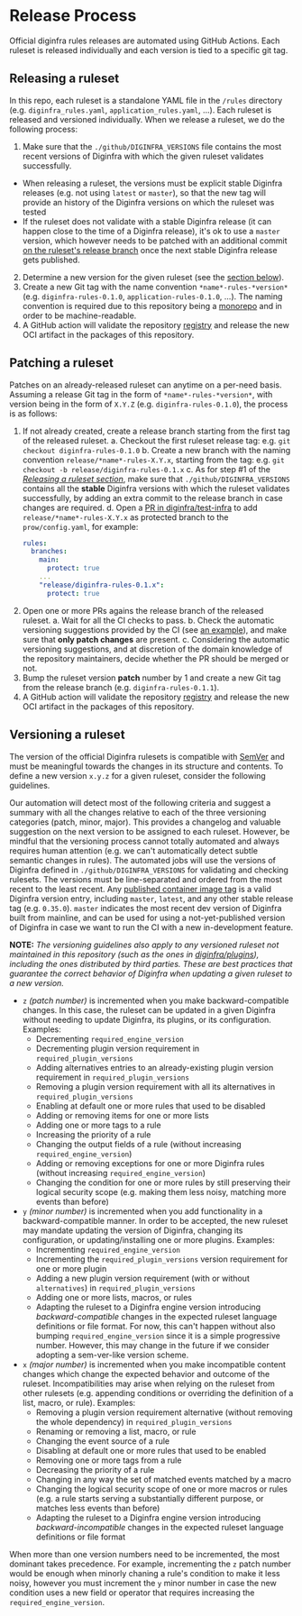 # Release Process

Official diginfra rules releases are automated using GitHub Actions. Each ruleset is released individually and each version is tied to a specific git tag.

## Releasing a ruleset

In this repo, each ruleset is a standalone YAML file in the `/rules` directory (e.g. `diginfra_rules.yaml`, `application_rules.yaml`, ...). Each ruleset is released and versioned individually. When we release a ruleset, we do the following process:

1. Make sure that the `./github/DIGINFRA_VERSIONS` file contains the most recent versions of Diginfra with which the given ruleset validates successfully.
  - When releasing a ruleset, the versions must be explicit stable Diginfra releases (e.g. not using `latest` or `master`), so that the new tag will provide an history of the Diginfra versions on which the ruleset was tested
  - If the ruleset does not validate with a stable Diginfra release (it can happen close to the time of a Diginfra release), it's ok to use a `master` version, which however needs to be patched with an additional commit [on the ruleset's release branch](#patching-a-ruleset) once the next stable Diginfra release gets published.
2. Determine a new version for the given ruleset (see the [section below](#versioning-a-ruleset)).
3. Create a new Git tag with the name convention `*name*-rules-*version*` (e.g. `diginfra-rules-0.1.0`, `application-rules-0.1.0`, ...). The naming convention is required due to this repository being a [monorepo](https://en.wikipedia.org/wiki/Monorepo) and in order to be machine-readable.
4. A GitHub action will validate the repository [registry](./registry.yaml) and release the new OCI artifact in the packages of this repository.

## Patching a ruleset

Patches on an already-released ruleset can anytime on a per-need basis. Assuming a release Git tag in the form of `*name*-rules-*version*`, with version being in the form of `X.Y.Z` (e.g. `diginfra-rules-0.1.0`), the process is as follows:

1. If not already created, create a release branch starting from the first tag of the released ruleset.
  a. Checkout the first ruleset release tag: e.g. `git checkout diginfra-rules-0.1.0`
  b. Create a new branch with the naming convention `release/*name*-rules-X.Y.x`, starting from the tag: e.g. `git checkout -b release/diginfra-rules-0.1.x`
  c. As for step #1 of the [*Releasing a ruleset section*](#releasing-a-ruleset), make sure that `./github/DIGINFRA_VERSIONS` contains all the **stable** Diginfra versions with which the ruleset validates successfully, by adding an extra commit to the release branch in case changes are required.
  d. Open a [PR in diginfra/test-infra](https://github.com/diginfra/test-infra/edit/master/config/config.yaml) to add `release/*name*-rules-X.Y.x` as protected branch to the `prow/config.yaml`, for example:
    ```yaml
    rules:
      branches:
        main:
          protect: true
        ...
        "release/diginfra-rules-0.1.x":
          protect: true
    ```
2. Open one or more PRs agains the release branch of the released ruleset.
  a. Wait for all the CI checks to pass.
  b. Check the automatic versioning suggestions provided by the CI (see [an example](https://github.com/diginfra/rules/pull/74#issuecomment-1571867580)), and make sure that **only patch changes** are present.
  c. Considering the automatic versioning suggestions, and at discretion of the domain knowledge of the repository maintainers, decide whether the PR should be merged or not.
3. Bump the ruleset version **patch** number by 1 and create a new Git tag from the release branch (e.g. `diginfra-rules-0.1.1`).
4. A GitHub action will validate the repository [registry](./registry.yaml) and release the new OCI artifact in the packages of this repository.

## Versioning a ruleset

The version of the official Diginfra rulesets is compatible with [SemVer](https://semver.org/) and must be meaningful towards the changes in its structure and contents. To define a new version `x.y.z` for a given ruleset, consider the following guidelines. 

Our automation will detect most of the following criteria and suggest a summary with all the changes relative to each of the three versioning categories (patch, minor, major). This provides a changelog and valuable suggestion on the next version to be assigned to each ruleset. However, be mindful that the versioning process cannot totally automated and always requires human attention (e.g. we can't automatically detect subtle semantic changes in rules). The automated jobs will use the versions of Diginfra defined in `./github/DIGINFRA_VERSIONS` for validating and checking rulesets. The versions must be line-separated and ordered from the most recent to the least recent. Any [published container image tag](https://hub.docker.com/r/diginfra/diginfra/tags) is a valid Diginfra version entry, including `master`, `latest`, and any other stable release tag (e.g. `0.35.0`). `master` indicates the most recent dev version of Diginfra built from mainline, and can be used for using a not-yet-published version of Diginfra in case we want to run the CI with a new in-development feature.

**NOTE:** *The versioning guidelines also apply to any versioned ruleset not maintained in this repository (such as the ones in [diginfra/plugins](https://github.com/diginfra/plugins)), including the ones distributed by third parties. These are best practices that guarantee the correct behavior of Diginfra when updating a given ruleset to a new version.*

- `z` _(patch number)_ is incremented when you make backward-compatible changes. In this case, the ruleset can be updated in a given Diginfra without needing to update Diginfra, its plugins, or its configuration. Examples:
    - Decrementing `required_engine_version`
    - Decrementing plugin version requirement in `required_plugin_versions`
    - Adding alternatives entries to an already-existing plugin version requirement in `required_plugin_versions`
    - Removing a plugin version requirement with all its alternatives in `required_plugin_versions`
    - Enabling at default one or more rules that used to be disabled
    - Adding or removing items for one or more lists
    - Adding one or more tags to a rule
    - Increasing the priority of a rule
    - Changing the output fields of a rule (without increasing `required_engine_version`)
    - Adding or removing exceptions for one or more Diginfra rules (without increasing `required_engine_version`)
    - Changing the condition for one or more rules by still preserving their logical security scope (e.g. making them less noisy, matching more events than before)
- `y` _(minor number)_ is incremented when you add functionality in a backward-compatible manner. In order to be accepted, the new ruleset may mandate updating the version of Diginfra, changing its configuration, or updating/installing one or more plugins. Examples:
    - Incrementing `required_engine_version`
    - Incrementing the `required_plugin_versions` version requirement for one or more plugin
    - Adding a new plugin version requirement (with or without `alternatives`) in `required_plugin_versions`
    - Adding one or more lists, macros, or rules
    - Adapting the ruleset to a Diginfra engine version introducing *backward-compatible* changes in the expected ruleset language definitions or file format. For now, this can't happen without also bumping `required_engine_version` since it is a simple progressive number. However, this may change in the future if we consider adopting a sem-ver-like version scheme.
- `x` _(major number)_ is incremented when you make incompatible content changes which change the expected behavior and outcome of the ruleset. Incompatibilities may arise when relying on the ruleset from other rulesets (e.g. appending conditions or overriding the definition of a list, macro, or rule). Examples:
    - Removing a plugin version requirement alternative (without removing the whole dependency) in `required_plugin_versions`
    - Renaming or removing a list, macro, or rule
    - Changing the event source of a rule
    - Disabling at default one or more rules that used to be enabled
    - Removing one or more tags from a rule
    - Decreasing the priority of a rule
    - Changing in any way the set of matched events matched by a macro
    - Changing the logical security scope of one or more macros or rules (e.g. a rule starts serving a substantially different purpose, or matches less events than before)
    - Adapting the ruleset to a Diginfra engine version introducing *backward-incompatible* changes in the expected ruleset language definitions or file format

When more than one version numbers need to be incremented, the most dominant takes precedence. For example, incrementing the `z` patch number would be enough when minorly chaning a rule's condition to make it less noisy, however you must increment the `y` minor number in case the new condition uses a new field or operator that requires increasing the `required_engine_version`.
